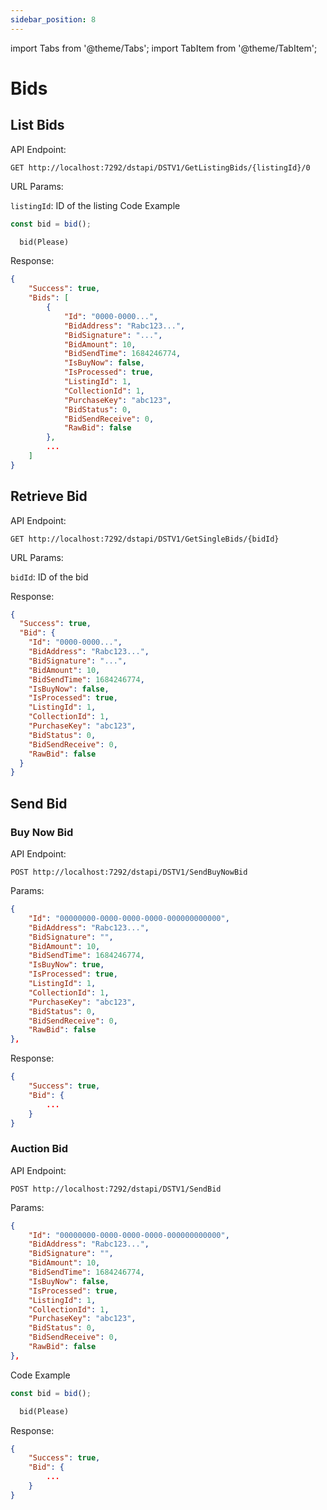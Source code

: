 ```yaml
---
sidebar_position: 8
---
```


import Tabs from '@theme/Tabs';
import TabItem from '@theme/TabItem';

# Bids

## List Bids

API Endpoint:

```
GET http://localhost:7292/dstapi/DSTV1/GetListingBids/{listingId}/0
```

URL Params:

`listingId`: ID of the listing
Code Example

<Tabs>
<TabItem value="js" label="NodeJS">

```js
const bid = bid();
```

</TabItem>

<TabItem value="py" label="Python">

```python
  bid(Please)
```

</TabItem>
</Tabs>

Response:

```json
{
    "Success": true,
    "Bids": [
        {
            "Id": "0000-0000...",
            "BidAddress": "Rabc123...",
            "BidSignature": "...",
            "BidAmount": 10,
            "BidSendTime": 1684246774,
            "IsBuyNow": false,
            "IsProcessed": true,
            "ListingId": 1,
            "CollectionId": 1,
            "PurchaseKey": "abc123",
            "BidStatus": 0,
            "BidSendReceive": 0,
            "RawBid": false
        },
        ...
    ]
}
```

## Retrieve Bid

API Endpoint:

```
GET http://localhost:7292/dstapi/DSTV1/GetSingleBids/{bidId}
```

URL Params:

`bidId`: ID of the bid

Response:

```json
{
  "Success": true,
  "Bid": {
    "Id": "0000-0000...",
    "BidAddress": "Rabc123...",
    "BidSignature": "...",
    "BidAmount": 10,
    "BidSendTime": 1684246774,
    "IsBuyNow": false,
    "IsProcessed": true,
    "ListingId": 1,
    "CollectionId": 1,
    "PurchaseKey": "abc123",
    "BidStatus": 0,
    "BidSendReceive": 0,
    "RawBid": false
  }
}
```

## Send Bid

### Buy Now Bid

API Endpoint:

```
POST http://localhost:7292/dstapi/DSTV1/SendBuyNowBid
```

Params:

```json
{
    "Id": "00000000-0000-0000-0000-000000000000",
    "BidAddress": "Rabc123...",
    "BidSignature": "",
    "BidAmount": 10,
    "BidSendTime": 1684246774,
    "IsBuyNow": true,
    "IsProcessed": true,
    "ListingId": 1,
    "CollectionId": 1,
    "PurchaseKey": "abc123",
    "BidStatus": 0,
    "BidSendReceive": 0,
    "RawBid": false
},
```

Response:

```json
{
    "Success": true,
    "Bid": {
        ...
    }
}
```

### Auction Bid

API Endpoint:

```
POST http://localhost:7292/dstapi/DSTV1/SendBid
```

Params:

```json
{
    "Id": "00000000-0000-0000-0000-000000000000",
    "BidAddress": "Rabc123...",
    "BidSignature": "",
    "BidAmount": 10,
    "BidSendTime": 1684246774,
    "IsBuyNow": false,
    "IsProcessed": true,
    "ListingId": 1,
    "CollectionId": 1,
    "PurchaseKey": "abc123",
    "BidStatus": 0,
    "BidSendReceive": 0,
    "RawBid": false
},
```

Code Example

<Tabs>
<TabItem value="js" label="NodeJS">

```js
const bid = bid();
```

</TabItem>

<TabItem value="py" label="Python">

```python
  bid(Please)
```

</TabItem>
</Tabs>

Response:

```json
{
    "Success": true,
    "Bid": {
        ...
    }
}
```
